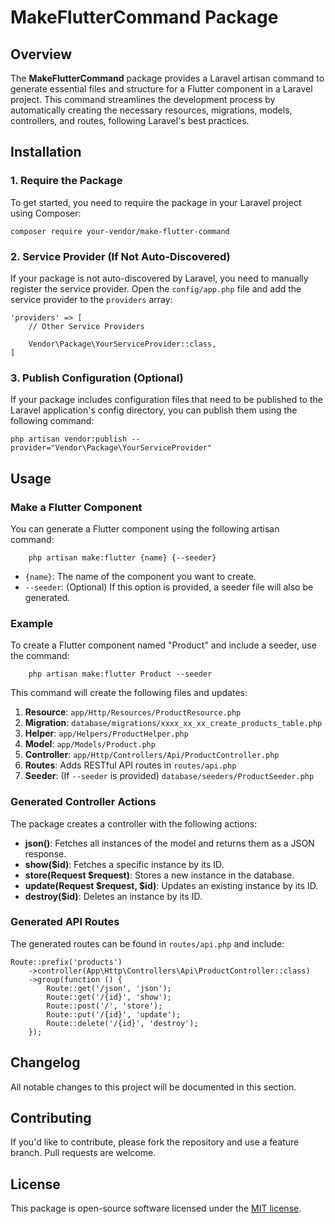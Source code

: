 # MakeFlutterCommand Package

## Overview

The **MakeFlutterCommand** package provides a Laravel artisan command to generate essential files and structure for a Flutter component in a Laravel project. This command streamlines the development process by automatically creating the necessary resources, migrations, models, controllers, and routes, following Laravel's best practices.

## Installation

### 1. Require the Package

To get started, you need to require the package in your Laravel project using Composer:

    composer require your-vendor/make-flutter-command

### 2. Service Provider (If Not Auto-Discovered)

If your package is not auto-discovered by Laravel, you need to manually register the service provider. Open the `config/app.php` file and add the service provider to the `providers` array:

    'providers' => [
        // Other Service Providers
    
        Vendor\Package\YourServiceProvider::class,
    ]

### 3. Publish Configuration (Optional)

If your package includes configuration files that need to be published to the Laravel application's config directory, you can publish them using the following command:

    php artisan vendor:publish --provider="Vendor\Package\YourServiceProvider"

## Usage

### Make a Flutter Component

You can generate a Flutter component using the following artisan command:
```
    php artisan make:flutter {name} {--seeder}
```
- `{name}`: The name of the component you want to create.
- `--seeder`: (Optional) If this option is provided, a seeder file will also be generated.

### Example

To create a Flutter component named "Product" and include a seeder, use the command:
```
    php artisan make:flutter Product --seeder
```
This command will create the following files and updates:

1. **Resource**: `app/Http/Resources/ProductResource.php`
2. **Migration**: `database/migrations/xxxx_xx_xx_create_products_table.php`
3. **Helper**: `app/Helpers/ProductHelper.php`
4. **Model**: `app/Models/Product.php`
5. **Controller**: `app/Http/Controllers/Api/ProductController.php`
6. **Routes**: Adds RESTful API routes in `routes/api.php`
7. **Seeder**: (If `--seeder` is provided) `database/seeders/ProductSeeder.php`

### Generated Controller Actions

The package creates a controller with the following actions:

- **json()**: Fetches all instances of the model and returns them as a JSON response.
- **show($id)**: Fetches a specific instance by its ID.
- **store(Request $request)**: Stores a new instance in the database.
- **update(Request $request, $id)**: Updates an existing instance by its ID.
- **destroy($id)**: Deletes an instance by its ID.

### Generated API Routes

The generated routes can be found in ```routes/api.php``` and include:
```
Route::prefix('products')
    ->controller(App\Http\Controllers\Api\ProductController::class)
    ->group(function () {
        Route::get('/json', 'json');
        Route::get('/{id}', 'show');
        Route::post('/', 'store');
        Route::put('/{id}', 'update');
        Route::delete('/{id}', 'destroy');
    });
```
## Changelog

All notable changes to this project will be documented in this section.

## Contributing

If you'd like to contribute, please fork the repository and use a feature branch. Pull requests are welcome.

## License

This package is open-source software licensed under the [MIT license](https://opensource.org/licenses/MIT).
